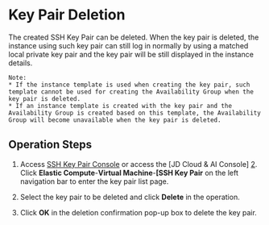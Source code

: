 # Key Pair Deletion

The created SSH Key Pair can be deleted. When the key pair is deleted, the instance using such key pair can still log in normally by using a matched local private key pair and the key pair will be still displayed in the instance details.

	Note:
    * If the instance template is used when creating the key pair, such template cannot be used for creating the Availability Group when the key pair is deleted.
    * If an instance template is created with the key pair and the Availability Group is created based on this template, the Availability Group will become unavailable when the key pair is deleted.

## Operation Steps

1. Access [SSH Key Pair Console][1] or access the [JD Cloud & AI Console] [2]. Click **Elastic Compute**-**Virtual Machine**-**[SSH Key Pair** on the left navigation bar to enter the key pair list page.

2. Select the key pair to be deleted and click **Delete** in the operation.

3. Click **OK** in the deletion confirmation pop-up box to delete the key pair.






[1]: https://cns-console.jdcloud.com/host/ssh/list
[2]:https://console.jdcloud.com
